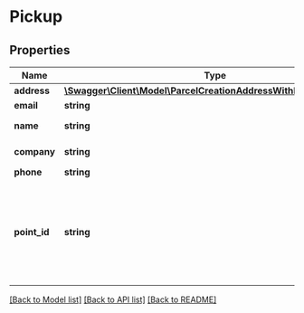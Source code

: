 # Pickup

## Properties
Name | Type | Description | Notes
------------ | ------------- | ------------- | -------------
**address** | [**\Swagger\Client\Model\ParcelCreationAddressWithMandatoryPlace**](ParcelCreationAddressWithMandatoryPlace.md) |  | 
**email** | **string** | Email. | [optional] 
**name** | **string** | Person name. | [optional] 
**company** | **string** | Company name. | [optional] 
**phone** | **string** | Phone. | [optional] 
**point_id** | **string** | Pickup point id. You can get it from order or directly from courier service. | [optional] 

[[Back to Model list]](../../README.md#documentation-for-models) [[Back to API list]](../../README.md#documentation-for-api-endpoints) [[Back to README]](../../README.md)

